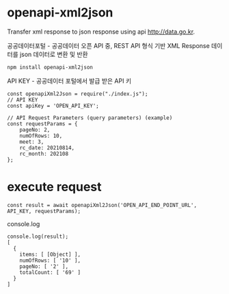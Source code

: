# openapi-xml2json

Transfer xml response to json response using api http://data.go.kr.

공공데이터포털 - 공공데이터 오픈 API 중, REST API 형식 기반 XML Response 데이터를 json 데이터로 변환 및 반환


```
npm install openapi-xml2json
```

 API KEY - 공공데이터 포털에서 발급 받은 API 키


```
const openapiXml2Json = require("./index.js");
// API KEY
const apiKey = 'OPEN_API_KEY';

// API Request Parameters (query parameters) (example)
const requestParams = {
    pageNo: 2,
    numOfRows: 10,
    meet: 3,
    rc_date: 20210814,
    rc_month: 202108
};
```

# execute request
```
const result = await openapiXml2Json('OPEN_API_END_POINT_URL', API_KEY, requestParams);

```

console.log
```
console.log(result);
[
  {
    items: [ [Object] ],
    numOfRows: [ '10' ],
    pageNo: [ '2' ],
    totalCount: [ '69' ]
  }
]
```
